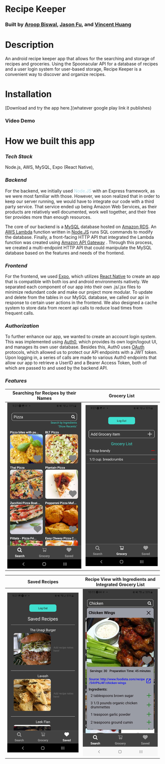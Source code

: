 # Recipe Keeper
### Built by [Aroop Biswal](https://github.com/AroopBiswal), [Jason Fu](https://github.com/nboadcodes), and [Vincent Huang](https://github.com/vhcent) ###

# Description #
An android recipe keeper app that allows for the searching and storage of recipes and groceries. Using the Spoonacular API for a database of recipes and a user login system for user-based storage, Recipe Keeper is a convenient way to discover and organize recipes. 

# Installation #
[Download and try the app here.](whatever google play link it publishes)
<!-- [Aroop Biswal](https://github.com/AroopBiswal) -->



### Video Demo ##

# How we built this app #
### *Tech Stack*
Node.js, AWS, MySQL, Expo (React Native), 
### *Backend*
For the backend, we initially used <span style="color:lightblue"> Node.JS</span> with an Express framework, as we were most familiar with those. However, we soon realized that in order to keep our server running, we would have to integrate our code with a third party service. That service ended up being Amazon Web Services, as their products are relatively well documented, work well together, and their free tier provides more than enough resources.  

The core of our backend is a <u>MySQL</u> database hosted on <u>Amazon RDS</u>. An <u>AWS Lambda</u> function written in <u>Node.JS</u> runs SQL commands to modify the database. Finally, a front-facing HTTP API that integrated the Lambda function was created using <u>Amazon API Gateway</u> . Through this process, we created a multi-endpoint HTTP API that could manipulate the MySQL database based on the features and needs of the frontend. 

### *Frontend*
For the frontend, we used <u>[Expo](https://expo.dev/)</u>, which utilizes <u>React Native</u> to create an app that is compatible with both ios and android environments natively. We separated each component of our app into their own .js/.jsx files to minimize redundant code and make our project more modular. To update and delete from the tables in our MySQL database, we called our api in response to certain user actions in the frontend. We also designed a cache system to store data from recent api calls to reduce load times from frequent calls.

### *Authorization*
To further enhance our app, we wanted to create an account login system. This was implemented using <u>Auth0</u>, which provides its own login/logout UI, and manages its own user database. Besides this, Auth0 uses <u>OAuth</u> protocols, which allowed us to protect our API endpoints with a JWT token. Upon logging in, a series of calls are made to various Auth0 endpoints that allow our app to retrieve a UserID and a Bearer Access Token, both of which are passed to and used by the backend API. 
<!-- 
We also wanted to protect our API endpoints and incorporate a 3rd party login system.
To authorize and project our multi-endpoint API, we decided to follow OAuth 2.0 prodedures  -->
### *Features*


| Searching for Recipes by their Names| Grocery List  |
| :-------------: | :-------------: | 
|<img alt="image" width="400" src="https://github.com/vhcent/Recipe-Keeper/blob/main/frontend/src/assets/phone%20screenshot%201.jpg?raw=true">  | <img alt="image" width="400" src="https://github.com/vhcent/Recipe-Keeper/blob/main/frontend/src/assets/phone%20screenshot%202.jpg?raw=true">  |

| Saved Recipes | Recipe View with Ingredients and Integrated Grocery List |
| :-------------: | :-------------: |
|<img alt="image" width="400" src="https://github.com/vhcent/Recipe-Keeper/blob/main/frontend/src/assets/phone%20screenshot%203.jpg?raw=true">  | <img alt="image" width="400" src="https://github.com/vhcent/Recipe-Keeper/blob/main/frontend/src/assets/phone%20screenshot%204.jpg?raw=true">  |